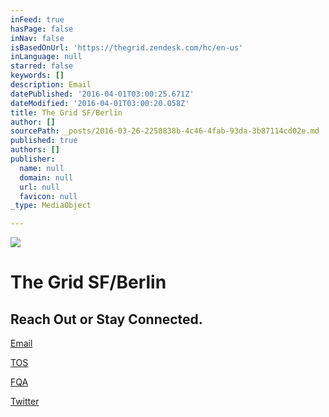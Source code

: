 ```yaml
---
inFeed: true
hasPage: false
inNav: false
isBasedOnUrl: 'https://thegrid.zendesk.com/hc/en-us'
inLanguage: null
starred: false
keywords: []
description: Email
datePublished: '2016-04-01T03:00:25.671Z'
dateModified: '2016-04-01T03:00:20.058Z'
title: The Grid SF/Berlin
author: []
sourcePath: _posts/2016-03-26-2258838b-4c46-4fab-93da-3b87114cd02e.md
published: true
authors: []
publisher:
  name: null
  domain: null
  url: null
  favicon: null
_type: MediaObject

---
```

![](https://the-grid-user-content.s3-us-west-2.amazonaws.com/2d2cca63-f94d-4579-ae34-dbfe90040f1e.jpg)

# The Grid SF/Berlin

## Reach Out or Stay Connected.

[Email][0]

[TOS][1]

[FQA][2]

[Twitter][3]

[0]: http://www.123contactform.com/form-1831865/Contact-Form
[1]: https://thegrid.io/tos/
[2]: https://thegrid.zendesk.com/hc/en-us
[3]: https://twitter.com/thegrid